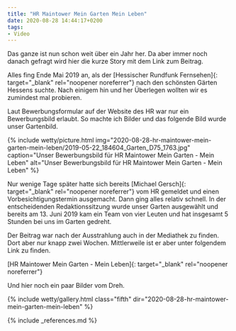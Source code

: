 ```yaml
---
title: "HR Maintower Mein Garten Mein Leben"
date: 2020-08-28 14:44:17+0200
tags:
- Video
---
```

Das ganze ist nun schon weit über ein Jahr her. Da aber immer noch danach gefragt wird hier die kurze Story mit dem Link zum Beitrag.

Alles fing Ende Mai 2019 an, als der [Hessischer Rundfunk Fernsehen]{: target="_blank" rel="noopener noreferrer"} nach den schönsten Gärten Hessens suchte. Nach einigem hin und her Überlegen wollten wir es zumindest mal probieren.

Laut Bewerbungsformular auf der Website des HR war nur ein Bewerbungsbild erlaubt. So machte ich Bilder und das folgende Bild wurde unser Gartenbild.

{% include wetty/picture.html img="2020-08-28-hr-maintower-mein-garten-mein-leben/2019-05-22_184604_Garten_D75_1763.jpg" caption="Unser Bewerbungsbild für HR Maintower Mein Garten - Mein Leben" alt="Unser Bewerbungsbild für HR Maintower Mein Garten - Mein Leben" %}

Nur wenige Tage später hatte sich bereits [Michael Gersch]{: target="_blank" rel="noopener noreferrer"} vom HR gemeldet und einen Vorbesichtigungstermin ausgemacht. Dann ging alles relativ schnell. In der entscheidenden Redaktionssitzung wurde unser Garten ausgewählt und bereits am 13. Juni 2019 kam ein Team von vier Leuten und hat insgesamt 5 Stunden bei uns im Garten gedreht. 

Der Beitrag war nach der Ausstrahlung auch in der Mediathek zu finden. Dort aber nur knapp zwei Wochen. Mittlerweile ist er aber unter folgendem Link zu finden. 

[HR Maintower Mein Garten - Mein Leben]{: target="_blank" rel="noopener noreferrer"}

<!--more-->

Und hier noch ein paar Bilder vom Dreh.

{% include wetty/gallery.html class="fifth" dir="2020-08-28-hr-maintower-mein-garten-mein-leben" %}



{% include _references.md %}
